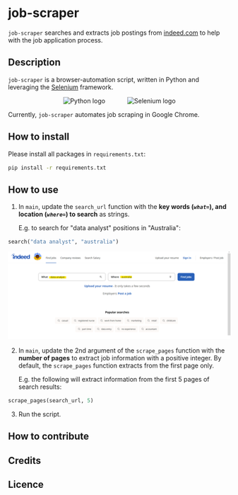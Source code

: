 # job-scraper

`job-scraper` searches and extracts job postings from [indeed.com](https://au.indeed.com/) to help with the job application process.

## Description

`job-scraper` is a browser-automation script, written in Python and leveraging the [Selenium](https://selenium-python.readthedocs.io/) framework.

<p align="center">
  <img src="https://upload.wikimedia.org/wikipedia/commons/thumb/c/c3/Python-logo-notext.svg/1200px-Python-logo-notext.svg.png" alt="Python logo" width="150" /> &ensp;&ensp;&ensp;&ensp;&ensp;&ensp;
  <img src="https://upload.wikimedia.org/wikipedia/commons/d/d5/Selenium_Logo.png" alt="Selenium logo" width="150" />
</p>

Currently, `job-scraper` automates job scraping in Google Chrome.

## How to install

Please install all packages in `requirements.txt`:

```bash
pip install -r requirements.txt
```

## How to use

1. In `main`, update the `search_url` function with the **key words (_`what=`_), and location (_`where=`_) to search** as strings.

   E.g. to search for "data analyst" positions in "Australia":

```python
search("data analyst", "australia")
```

<p align="center">
  <img src="./img/indeed_search_screenshot.png">
</p>

2. In `main`, update the 2nd argument of the `scrape_pages` function with the **number of pages** to extract job information with a positive integer. By default, the `scrape_pages` function extracts from the first page only.

   E.g. the following will extract information from the first 5 pages of search results:

```python
scrape_pages(search_url, 5)
```

3. Run the script.

## How to contribute

## Credits

## Licence
